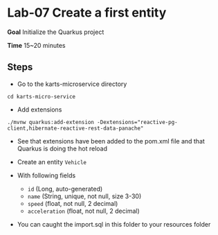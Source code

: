 # Lab-07 Create a first entity

**Goal** Initialize the Quarkus project

**Time** 15~20 minutes

## Steps

- Go to the  karts-microservice directory
```shell
cd karts-micro-service
```
- Add extensions

```shell
./mvnw quarkus:add-extension -Dextensions="reactive-pg-client,hibernate-reactive-rest-data-panache"
```

- See that extensions have been added to the pom.xml file and that Quarkus is doing the hot reload
 

- Create an entity ```Vehicle```
- With following fields
  - ```id``` (Long, auto-generated)
  - ```name``` (String, unique, not null, size 3-30)
  - ```speed``` (float, not null, 2 decimal)
  - ```acceleration``` (float, not null, 2 decimal)
- You can caught the import.sql in this folder to your resources folder

